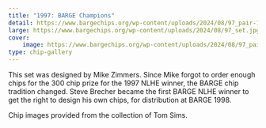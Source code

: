 ```yaml
---
title: "1997: BARGE Champions"
detail: https://www.bargechips.org/wp-content/uploads/2024/08/97_pair-1.jpg
large: https://www.bargechips.org/wp-content/uploads/2024/08/97_set.jpg
cover:
    image: https://www.bargechips.org/wp-content/uploads/2024/08/97_pair-1.jpg
type: chip-gallery
---
```


This set was designed by Mike Zimmers. Since Mike forgot to order enough chips
for the 300 chip prize for the 1997 NLHE winner, the BARGE chip tradition
changed. Steve Brecher became the first BARGE NLHE winner to get the right to
design his own chips, for distribution at BARGE 1998.

Chip images provided from the collection of Tom Sims.
